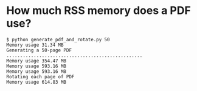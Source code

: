 # How much RSS memory does a PDF use?

```
$ python generate_pdf_and_rotate.py 50
Memory usage 31.34 MB
Generating a 50-page PDF
..................................................
Memory usage 354.47 MB
Memory usage 593.16 MB
Memory usage 593.16 MB
Rotating each page of PDF
Memory usage 614.83 MB
```
